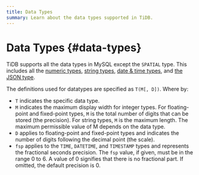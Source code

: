 ```yaml
---
title: Data Types
summary: Learn about the data types supported in TiDB.
---
```


# Data Types {#data-types}

TiDB supports all the data types in MySQL except the `SPATIAL` type. This includes all the [numeric types](/data-type-numeric.md), [string types](/data-type-string.md), [date &#x26; time types](/data-type-date-and-time.md), and [the JSON type](/data-type-json.md).

The definitions used for datatypes are specified as `T(M[, D])`. Where by:

-   `T` indicates the specific data type.
-   `M` indicates the maximum display width for integer types. For floating-point and fixed-point types, `M` is the total number of digits that can be stored (the precision). For string types, `M` is the maximum length. The maximum permissible value of M depends on the data type.
-   `D` applies to floating-point and fixed-point types and indicates the number of digits following the decimal point (the scale).
-   `fsp` applies to the `TIME`, `DATETIME`, and `TIMESTAMP` types and represents the fractional seconds precision. The `fsp` value, if given, must be in the range 0 to 6. A value of 0 signifies that there is no fractional part. If omitted, the default precision is 0.
